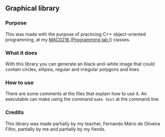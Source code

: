 ## Graphical library

### Purpose

This was made with the purpose of practicing C++ object-oriented programming,
at my [MAC0216 (Programming lab I)](https://uspdigital.usp.br/jupiterweb/obterDisciplina?sgldis=MAC0216)
classes.

### What it does

With this library you can generate an black-and-white image that could contain
circles, ellipsis, regular and irregular polygons and lines.

### How to use

There are some comments at the files that explain how to use it. An executable
can make using the command `make test` at the command line.

### Credits

This library was made partially by my teacher, Fernando Mário de Oliveira Filho,
partially by me and partially by my fiends.
